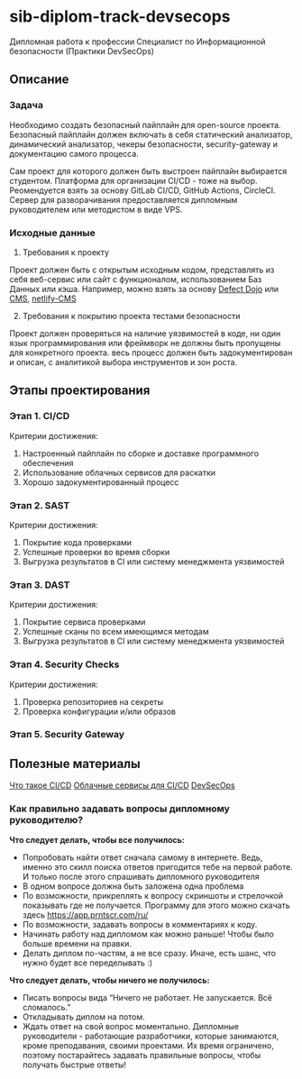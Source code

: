# sib-diplom-track-devsecops
Дипломная работа к профессии Специалист по Информационной безопасности (Практики DevSecOps)

## Описание

### Задача

Необходимо создать безопасный пайплайн для open-source проекта. Безопасный пайплайн должен включать в себя статический анализатор, динамический анализатор, чекеры безопасности, security-gateway и документацию самого процесса. 

Сам проект для которого должен быть выстроен пайплайн выбирается студентом. Платформа для организации CI/CD - тоже на выбор. Реомендуется взять за основу GitLab CI/CD, GitHub Actions, CircleCI. Сервер для разворачивания предоставляется дипломным руководителем или методистом в виде VPS.  


### Исходные данные
 
1. Требования к проекту

Проект должен быть с открытым исходным кодом, представлять из себя веб-сервис или сайт с функционалом, использованием Баз Данных или кэша.
Например, можно взять за основу [Defect Dojo](https://github.com/DefectDojo/django-DefectDojo) или [CMS](https://github.com/BootstrapCMS/CMS), [netlify-CMS](https://github.com/netlify/netlify-cms)

2. Требования к покрытию проекта тестами безопасности

Проект должен проверяться на наличие уязвимостей в коде, ни один язык программирования или фреймворк не должны быть пропущены для конкретного проекта. весь процесс должен быть задокументирован и описан, с аналитикой выбора инструментов и зон роста.

## Этапы проектирования


### Этап 1. CI/CD

Критерии достижения:

1. Настроенный пайплайн по сборке и доставке программного обеспечения
2. Использование облачных сервисов для раскатки 
3. Хорошо задокументированный процесс 

### Этап 2. SAST

Критерии достижения:

1. Покрытие кода проверками
2. Успешные проверки во время сборки
3. Выгрузка результатов в CI или систему менеджмента уязвимостей


### Этап 3. DAST

Критерии достижения:

1. Покрытие сервиса проверками
2. Успешные сканы по всем имеющимся методам
3. Выгрузка результатов в CI или систему менеджмента уязвимостей


### Этап 4. Security Checks

Критерии достижения:

1. Проверка репозиториев на секреты
2. Проверка конфигурации и/или образов 

### Этап 5. Security Gateway

## Полезные материалы

[Что такое CI/CD](https://selectel.ru/blog/what-is-ci-cd/)
[Облачные сервисы для CI/CD](https://habr.com/ru/company/southbridge/blog/329262/)
[DevSecOps](https://www.perforce.com/blog/kw/devsecops-pipeline-overview)

### Как правильно задавать вопросы дипломному руководителю?

**Что следует делать, чтобы все получилось:**

* Попробовать найти ответ сначала самому в интернете. Ведь, именно это скилл поиска ответов пригодится тебе на первой работе. И только после этого спрашивать дипломного руководителя
* В одном вопросе должна быть заложена одна проблема 
* По возможности, прикреплять к вопросу скриншоты и стрелочкой показывать где не получается. Программу для этого можно скачать здесь https://app.prntscr.com/ru/
* По возможности, задавать вопросы в комментариях к коду. 
* Начинать работу над дипломом как можно раньше! Чтобы было больше времени на правки. 
* Делать диплом по-частям, а не все сразу. Иначе, есть шанс, что нужно будет все переделывать :)  

**Что следует делать, чтобы ничего не получилось:**

* Писать вопросы вида “Ничего не работает. Не запускается. Всё сломалось.”
* Откладывать диплом на потом. 
* Ждать ответ на свой вопрос моментально. Дипломные руководители - работающие разработчики, которые занимаются, кроме преподавания, своими проектами. Их время ограничено, поэтому постарайтесь задавать правильные вопросы, чтобы получать быстрые ответы! 